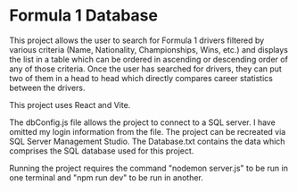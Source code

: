 # Formula 1 Database

This project allows the user to search for Formula 1 drivers filtered by various criteria (Name, Nationality, Championships, Wins, etc.) and displays the list in a table which can be ordered in ascending or descending order of any of those criteria. Once the user has searched for drivers, they can put two of them in a head to head which directly compares career statistics between the drivers.

This project uses React and Vite.

The dbConfig.js file allows the project to connect to a SQL server. I have omitted my login information from the file. The project can be recreated via SQL Server Management Studio. The Database.txt contains the data which comprises the SQL database used for this project.

Running the project requires the command "nodemon server.js" to be run in one terminal and "npm run dev" to be run in another.
